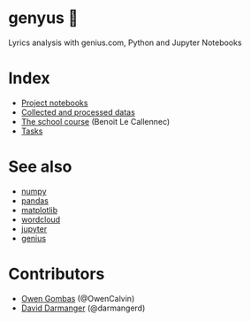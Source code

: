 # genyus 🐍
Lyrics analysis with genius.com, Python and Jupyter Notebooks

# Index
- [Project notebooks](https://github.com/OwenCalvin/genyus/tree/main/notebooks/report)
- [Collected and processed datas](https://github.com/OwenCalvin/genyus/tree/main/notebooks/report/datas)
- [The school course](https://github.com/OwenCalvin/genyus/tree/main/notebooks/course) (Benoit Le Callennec)
- [Tasks](https://github.com/OwenCalvin/genyus/projects/1)

# See also
- [numpy](https://numpy.org/)
- [pandas](https://pandas.pydata.org/)
- [matplotlib](https://matplotlib.org/)
- [wordcloud](https://amueller.github.io/word_cloud/)
- [jupyter](https://jupyter.org/)
- [genius](https://genius.com)

# Contributors
- [Owen Gombas](https://github.com/OwenCalvin) (@OwenCalvin)
- [David Darmanger](https://github.com/darmangerd) (@darmangerd)
